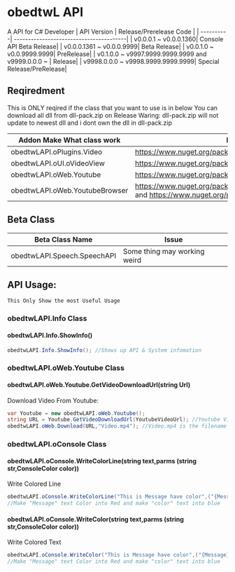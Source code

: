 # obedtwL API
A API for C# Developer
| API Version |  Release/Prerelease Code  |
| ----------| ----------------------------------------|
| v0.0.0.1 ~ v0.0.0.1360| Console API Beta Release|
| v0.0.0.1361 ~ v0.0.0.9999| Beta Release|
| v0.0.1.0 ~ v0.0.9999.9999| PreRelease|
| v0.1.0.0 ~ v9997.9999.9999.9999 and v9999.0.0.0 ~ | Release|
| v9998.0.0.0 ~ v9998.9999.9999.9999| Special Release/PreRelease|

## Reqiredment

This is ONLY reqired if the class that you want to use is in below
You can download all dll from dll-pack.zip on Release
Waring: dll-pack.zip will not update to newest dll and i dont own the dll in dll-pack.zip

| Addon Make What class work |  Link   |
| ----------| ------------------------------------------------|
| obedtwLAPI.oPlugins.Video   | https://www.nuget.org/packages/YoutubeExplode|
| obedtwLAPI.oUI.oVideoView     | https://www.nuget.org/packages/Vlc.DotNet.Forms |
| obedtwLAPI.oWeb.Youtube   | https://www.nuget.org/packages/YoutubeExplode|
| obedtwLAPI.oWeb.YoutubeBrowser   | https://www.nuget.org/packages/Microsoft.Web.WebView2 and https://www.nuget.org/packages/YoutubeExplode|


 ## Beta Class
 | Beta Class Name | Issue |
 |---------|------------------|
 | obedtwLAPI.Speech.SpeechAPI | Some thing may working weird |

 ## API Usage:
    This Only Show the most Useful Usage
   
   ### obedtwLAPI.Info Class
   
   #### obedtwLAPI.Info.ShowInfo()
   ```csharp
   obedtwLAPI.Info.ShowInfo(); //Shows up API & System infomation 
```
   ### obedtwLAPI.oWeb.Youtube Class
   
   #### obedtwLAPI.oWeb.Youtube.GetVideoDownloadUrl(string Url)
   Download Video From Youtube:
   
   ```csharp
   var Youtube = new obedtwLAPI.oWeb.Youtube();
   string URL = Youtube.GetVideoDownloadUrl(YoutubeVideoUrl); //Youtube Video URL is the url that you want to get download url
   obedtwLAPI.oWeb.Download(URL,"Video.mp4"); //Video.mp4 is the filename that you want to save
```

   ### obedtwLAPI.oConsole Class
   
   #### obedtwLAPI.oConsole.WriteColorLine(string text,parms (string str,ConsoleColor color))
   Write Colored Line
      
   ```csharp
   obedtwLAPI.oConsole.WriteColorLine("This is Message have color",("{Message}",ConsoleColor.Red),("{color}",ConsoleColor.Blue));
   //Make "Message" text Color into Red and make "color" text into blue
```
   #### obedtwLAPI.oConsole.WriteColor(string text,parms (string str,ConsoleColor color))
   Write Colored Text
      
   ```csharp
   obedtwLAPI.oConsole.WriteColor("This is Message have color",("{Message}",ConsoleColor.Red),("{color}",ConsoleColor.Blue));
   //Make "Message" text Color into Red and make "color" text into blue
```
